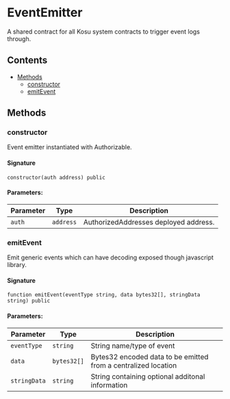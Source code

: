 # EventEmitter

A shared contract for all Kosu system contracts to trigger event logs through.

## Contents

-   [Methods](undefined)
    -   [constructor](#constructor)
    -   [emitEvent](#emitevent)

## Methods

### constructor

Event emitter instantiated with Authorizable.

#### Signature

```solidity
constructor(auth address) public
```

#### Parameters:

| Parameter | Type      | Description                           |
| --------- | --------- | ------------------------------------- |
| `auth`    | `address` | AuthorizedAddresses deployed address. |

### emitEvent

Emit generic events which can have decoding exposed though javascript library.

#### Signature

```solidity
function emitEvent(eventType string, data bytes32[], stringData string) public
```

#### Parameters:

| Parameter    | Type        | Description                                                    |
| ------------ | ----------- | -------------------------------------------------------------- |
| `eventType`  | `string`    | String name/type of event                                      |
| `data`       | `bytes32[]` | Bytes32 encoded data to be emitted from a centralized location |
| `stringData` | `string`    | String containing optional additonal information               |
